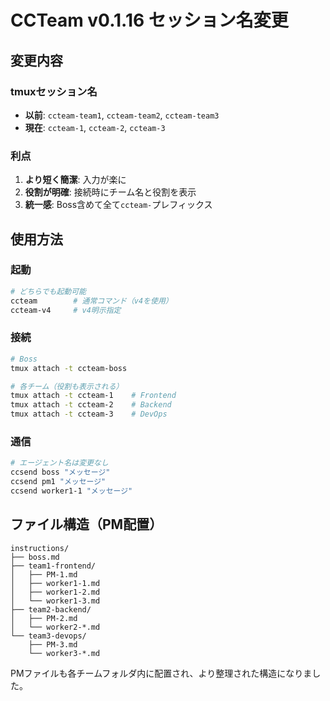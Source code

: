 # CCTeam v0.1.16 セッション名変更

## 変更内容

### tmuxセッション名
- **以前**: `ccteam-team1`, `ccteam-team2`, `ccteam-team3`
- **現在**: `ccteam-1`, `ccteam-2`, `ccteam-3`

### 利点
1. **より短く簡潔**: 入力が楽に
2. **役割が明確**: 接続時にチーム名と役割を表示
3. **統一感**: Boss含めて全て`ccteam-`プレフィックス

## 使用方法

### 起動
```bash
# どちらでも起動可能
ccteam        # 通常コマンド（v4を使用）
ccteam-v4     # v4明示指定
```

### 接続
```bash
# Boss
tmux attach -t ccteam-boss

# 各チーム（役割も表示される）
tmux attach -t ccteam-1    # Frontend
tmux attach -t ccteam-2    # Backend
tmux attach -t ccteam-3    # DevOps
```

### 通信
```bash
# エージェント名は変更なし
ccsend boss "メッセージ"
ccsend pm1 "メッセージ"
ccsend worker1-1 "メッセージ"
```

## ファイル構造（PM配置）
```
instructions/
├── boss.md
├── team1-frontend/
│   ├── PM-1.md
│   ├── worker1-1.md
│   ├── worker1-2.md
│   └── worker1-3.md
├── team2-backend/
│   ├── PM-2.md
│   └── worker2-*.md
└── team3-devops/
    ├── PM-3.md
    └── worker3-*.md
```

PMファイルも各チームフォルダ内に配置され、より整理された構造になりました。